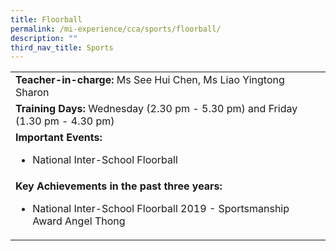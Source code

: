 ```yaml
---
title: Floorball
permalink: /mi-experience/cca/sports/floorball/
description: ""
third_nav_title: Sports
---
```

<table border="0" cellspacing="0" cellpadding="0">
<tbody>
<tr>
<td width="616"><strong>Teacher-in-charge:</strong>&nbsp;Ms See Hui Chen, Ms Liao Yingtong Sharon</td>
</tr>
<tr>
<td width="616"><strong>Training Days:</strong>&nbsp;Wednesday (2.30 pm - 5.30 pm) and&nbsp;Friday (1.30 pm - 4.30 pm)</td>
</tr>
<tr>
<td width="616"><strong>Important Events:</strong>
<ul>
<li>National Inter-School Floorball</li>
</ul>
</td>
</tr>
<tr>
<td width="616"><strong>Key Achievements in the past three years:</strong>
<ul>
<li>National Inter-School Floorball 2019 - Sportsmanship Award Angel Thong</li>
</ul>
</td>
</tr>
</tbody>
</table>